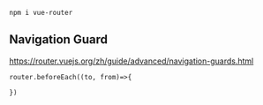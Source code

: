 


```
npm i vue-router
```



## Navigation Guard
https://router.vuejs.org/zh/guide/advanced/navigation-guards.html


```
router.beforeEach((to, from)=>{

})
```